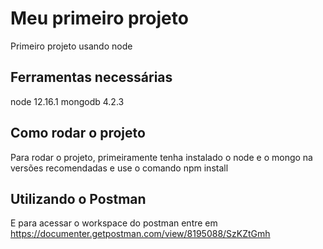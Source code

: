 # Meu primeiro projeto
Primeiro projeto usando node

## Ferramentas necessárias
node 12.16.1 
mongodb 4.2.3

## Como rodar o projeto
Para rodar o projeto, primeiramente tenha instalado o node e o mongo na versões recomendadas e use o comando npm install 

## Utilizando o Postman
E para acessar o workspace do postman entre em https://documenter.getpostman.com/view/8195088/SzKZtGmh